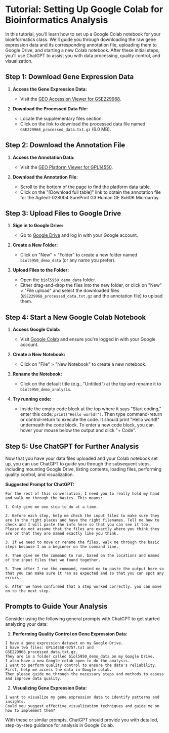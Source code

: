 # Tutorial: Setting Up Google Colab for Bioinformatics Analysis

In this tutorial, you'll learn how to set up a Google Colab notebook for your bioinformatics class. We'll guide you through downloading the raw gene expression data and its corresponding annotation file, uploading them to Google Drive, and starting a new Colab notebook. After these initial steps, you'll use ChatGPT to assist you with data processing, quality control, and visualization.

## Step 1: Download Gene Expression Data

1. **Access the Gene Expression Data:**
   - Visit the [GEO Accession Viewer for GSE229968](https://www.ncbi.nlm.nih.gov/geo/query/acc.cgi?acc=GSE229968).

2. **Download the Processed Data File:**
   - Locate the supplementary files section.
   - Click on the link to download the processed data file named `GSE229968_processed_data.txt.gz` (6.0 MB).

## Step 2: Download the Annotation File

1. **Access the Annotation Data:**
   - Visit the [GEO Platform Viewer for GPL14550](https://www.ncbi.nlm.nih.gov/geo/query/acc.cgi?acc=GPL14550).

2. **Download the Annotation File:**
   - Scroll to the bottom of the page to find the platform data table.
   - Click on the "[Download full table]" link to obtain the annotation file for the Agilent-028004 SurePrint G3 Human GE 8x60K Microarray.

## Step 3: Upload Files to Google Drive

1. **Sign in to Google Drive:**
   - Go to [Google Drive](https://drive.google.com/) and log in with your Google account.

2. **Create a New Folder:**
   - Click on "New" > "Folder" to create a new folder named `biol5950_demo_data` (or any name you prefer).

3. **Upload Files to the Folder:**
   - Open the `biol5950_demo_data` folder.
   - Either drag-and-drop the files into the new folder, or click on "New" > "File upload" and select the downloaded files (`GSE229968_processed_data.txt.gz` and the annotation file) to upload them.

## Step 4: Start a New Google Colab Notebook

1. **Access Google Colab:**
   - Visit [Google Colab](https://colab.research.google.com/) and ensure you're logged in with your Google account.

2. **Create a New Notebook:**
   - Click on "File" > "New Notebook" to create a new notebook.

3. **Rename the Notebook:**
   - Click on the default title (e.g., "Untitled") at the top and rename it to `biol5950_demo_analysis`.

4. **Try running code:**
   - Inside the empty code block at the top where it says "Start coding," enter this code: `print("Hello world!")`. Then type command-return or control-return to execute the code. It should print "Hello world!" underneath the code block. To enter a new code block, you can hover your mouse below the output and click "+ Code".

## Step 5: Use ChatGPT for Further Analysis

Now that you have your data files uploaded and your Colab notebook set up, you can use ChatGPT to guide you through the subsequent steps, including mounting Google Drive, listing contents, loading files, performing quality control, and visualization.

**Suggested Prompt for ChatGPT:**

```text
For the rest of this conversation, I need you to really hold my hand and walk me through the basics. This means:

1. Only give me one step to do at a time.

2. Before each step, help me check the input files to make sure they are in the right places and have the right filenames. Tell me how to check and I will paste the info here so that you can see it too. Please do not assume that the files are exactly where you think they are or that they are named exactly like you think.

3. If we need to move or rename the files, walk me through the basic steps because I am a beginner on the command line.

4. Then give me the command to run, based on the locations and names of the input files that we found together.

5. Then after I run the command, remind me to paste the output here so that you can make sure it ran as expected and so that you can spot any errors.

6. After we have confirmed that a step worked correctly, you can move on to the next step.
```

## Prompts to Guide Your Analysis

Consider using the following general prompts with ChatGPT to get started analyzing your data:

1. **Performing Quality Control on Gene Expression Data:**

```text
I have a gene expression dataset on my Google Drive.
I have two files: GPL14550-9757.txt and GSE229968_processed_data.txt.gz.
They are in a folder called biol5950_demo_data on my Google Drive.
I also have a new Google colab open to do the analysis.
I want to perform quality control to ensure the data's reliability.
First, help me access the data in Google colab.
Then please guide me through the necessary steps and methods to assess and improve data quality.
```

2. **Visualizing Gene Expression Data:**

```text
I want to visualize my gene expression data to identify patterns and insights.
Could you suggest effective visualization techniques and guide me on how to implement them?
```

With these or similar prompts, ChatGPT should provide you with detailed, step-by-step guidance for analysis in Google Colab.
